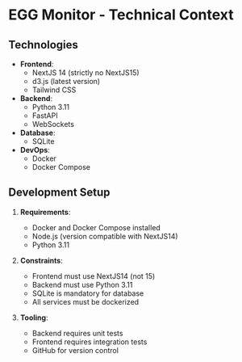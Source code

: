 # EGG Monitor - Technical Context

## Technologies
- **Frontend**:
  - NextJS 14 (strictly no NextJS15)
  - d3.js (latest version)
  - Tailwind CSS
- **Backend**:
  - Python 3.11
  - FastAPI
  - WebSockets
- **Database**:
  - SQLite
- **DevOps**:
  - Docker
  - Docker Compose

## Development Setup
1. **Requirements**:
   - Docker and Docker Compose installed
   - Node.js (version compatible with NextJS14)
   - Python 3.11

2. **Constraints**:
   - Frontend must use NextJS14 (not 15)
   - Backend must use Python 3.11
   - SQLite is mandatory for database
   - All services must be dockerized

3. **Tooling**:
   - Backend requires unit tests
   - Frontend requires integration tests
   - GitHub for version control
